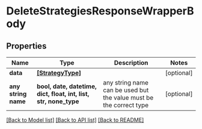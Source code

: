 # DeleteStrategiesResponseWrapperBody


## Properties
Name | Type | Description | Notes
------------ | ------------- | ------------- | -------------
**data** | [**[StrategyType]**](StrategyType.md) |  | [optional] 
**any string name** | **bool, date, datetime, dict, float, int, list, str, none_type** | any string name can be used but the value must be the correct type | [optional]

[[Back to Model list]](../README.md#documentation-for-models) [[Back to API list]](../README.md#documentation-for-api-endpoints) [[Back to README]](../README.md)


